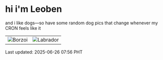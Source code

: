 # hi i'm Leoben

and i like dogs—so have some random dog pics that change whenever my CRON feels like it

|  |  |
|--------|----------|
| ![Borzoi](https://random-dog-vercel.vercel.app/api/random-borzoi?v=1750895818) | ![Labrador](https://random-dog-vercel.vercel.app/api/random-labrador?v=1750895818) |

Last updated: 2025-06-26 07:56 PHT
